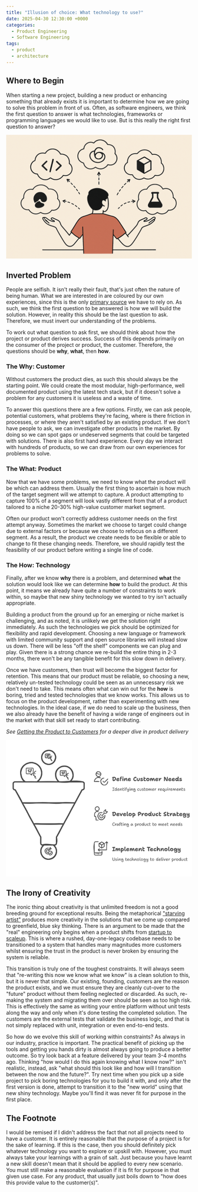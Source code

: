 ```yaml
---
title: "Illusion of choice: What technology to use?"
date: 2025-04-30 12:30:00 +0000
categories:
  - Product Engineering
  - Software Engineering
tags:
  - product
  - architecture
---
```


## Where to Begin

When starting a new project, building a new product or enhancing something that already exists it is important to determine how we are going to solve this problem in front of us. Often, as software engineers, we think the first question to answer is what technologies, frameworks or programming languages we would like to use. But is this really the right first question to answer?

![Choice to Make](../assets/img/posts/2025-04-30-images/choices-to-make.png) 

## Inverted Problem

People are selfish. It isn't really their fault, that's just often the nature of being human. What we are interested in are coloured by our own experiences, since this is the only [primary source](https://en.wikipedia.org/wiki/Primary_source) we have to rely on. As such, we think the first question to be answered is how we will build the solution. However, in reality this should be the last question to ask. Therefore, we must invert our understanding of the problems.

To work out what question to ask first, we should think about how the project or product derives success. Success of this depends primarily on the consumer of the project or product, the customer. Therefore, the questions should be **why**, **what**, then **how**.

### The Why: Customer

Without customers the product dies, as such this should always be the starting point. We could create the most modular, high-performance, well documented product using the latest tech stack, but if it doesn't solve a problem for any customers it is useless and a waste of time.

To answer this questions there are a few options. Firstly, we can ask people, potential customers, what problems they're facing, where is there friction in processes, or where they aren't satisfied by an existing product. If we don't have people to ask, we can investigate other products in the market. By doing so we can spot gaps or undeserved segments that could be targeted with solutions. There is also first hand experience. Every day we interact with hundreds of products, so we can draw from our own experiences for problems to solve.

### The What: Product

Now that we have some problems, we need to know what the product will be which can address them. Usually the first thing to ascertain is how much of the target segment will we attempt to capture. A product attempting to capture 100% of a segment will look vastly different from that of a product tailored to a niche 20-30% high-value customer market segment.

Often our product won't correctly address customer needs on the first attempt anyway. Sometimes the market we choose to target could change due to external factors or because we choose to refocus on a different segment. As a result, the product we create needs to be flexible or able to change to fit these changing needs. Therefore, we should rapidly test the feasibility of our product before writing a single line of code.

### The How: Technology

Finally, after we know **why** there is a problem, and determined **what** the solution would look like we can determine **how** to build the product. At this point, it means we already have quite a number of constraints to work within, so maybe that new shiny technology we wanted to try isn't actually appropriate.

Building a product from the ground up for an emerging or niche market is challenging, and as noted, it is unlikely we get the solution right immediately. As such the technologies we pick should be optimized for flexibility and rapid development. Choosing a new language or framework with limited community support and open source libraries will instead slow us down. There will be less "off the shelf" components we can plug and play. Given there is a strong chance we re-build the entire thing in 2-3 months, there won't be any tangible benefit for this slow down in delivery.

Once we have customers, then trust will become the biggest factor for retention. This means that our product must be reliable, so choosing a new, relatively un-tested technology could be seen as an unnecessary risk we don't need to take. This means often what can win out for the **how** is boring, tried and tested technologies that we know works. This allows us to focus on the product development, rather than experimenting with new technologies. In the ideal case, if we do need to scale up the business, then we also already have the benefit of having a wide range of engineers out in the market with that skill set ready to start contributing.

_See [Getting the Product to Customers](../getting-product-to-customers) for a deeper dive in product delivery_

![Problem Pipeline](../assets/img/posts/2025-04-30-images/problem-pipeline.png)

## The Irony of Creativity

The ironic thing about creativity is that unlimited freedom is not a good breeding ground for exceptional results. Being the metaphorical ["starving artist"](https://en.wikipedia.org/wiki/Starving_artist) produces more creativity in the solutions that we come up compared to greenfield, blue sky thinking. There is an argument to be made that the "real" engineering only begins when a product shifts from [startup to scaleup](https://www.forbes.com/sites/sap/2025/04/29/how-finance-leaders-can-drive-growth-in-uncertain-times/). This is where a rushed, day-one-legacy codebase needs to be transitioned to a system that handles many magnitudes more customers whilst ensuring the trust in the product is never broken by ensuring the system is reliable.

This transition is truly one of the toughest constraints. It will always seem that "re-writing this now we know what we know" is a clean solution to this, but it is never that simple. Our existing, founding, customers are the reason the product exists, and we must ensure they are cleanly cut-over to the "future" product without them feeling neglected or discarded. As such, re-making the system and migrating them over should be seen as too high risk. This is effectively the same as writing your entire platform without unit tests along the way and only when it's done testing the completed solution. The customers are the external tests that validate the business logic, and that is not simply replaced with unit, integration or even end-to-end tests.

So how do we evolve this skill of working within constraints? As always in our industry, practice is important. The practical benefit of picking up the tools and getting you hands dirty is almost always going to produce a better outcome. So try look back at a feature delivered by your team 3-4 months ago. Thinking "how would I do this again knowing what I know now?" isn't realistic, instead, ask "what should this look like and how will I transition between the now and the future?". Try next time when you pick up a side project to pick boring technologies for you to build it with, and only after the first version is done, attempt to transition it to the "new world" using that new shiny technology. Maybe you'll find it was never fit for purpose in the first place.

## The Footnote

I would be remised if I didn't address the fact that not all projects need to have a customer. It is entirely reasonable that the purpose of a project is for the sake of learning. If this is the case, then you should definitely pick whatever technology you want to explore or upskill with. However, you must always take your learnings with a grain of salt. Just because you have learnt a new skill doesn't mean that it should be applied to every new scenario. You must still make a reasonable evaluation if it is fit for purpose in that given use case. For any product, that usually just boils down to "how does this provide value to the customer(s)".
